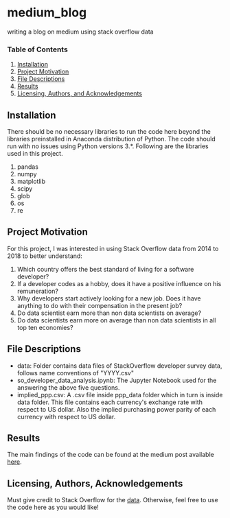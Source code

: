 # medium_blog
writing a blog on medium using stack overflow data

### Table of Contents

1. [Installation](#installation)
2. [Project Motivation](#motivation)
3. [File Descriptions](#files)
4. [Results](#results)
5. [Licensing, Authors, and Acknowledgements](#licensing)

## Installation <a name="installation"></a>

There should be no necessary libraries to run the code here beyond the libraries preinstalled in Anaconda distribution of Python.  The code should run with no issues using Python versions 3.*. Following are the libraries used in this project.

1. pandas
2. numpy
3. matplotlib
4. scipy
5. glob
6. os
7. re



## Project Motivation<a name="motivation"></a>

For this project, I was interested in using Stack Overflow data from 2014 to 2018 to better understand:

1. Which country offers the best standard of living for a software developer?
2. If a developer codes as a hobby, does it have a positive influence on his remuneration?
3. Why developers start actively looking for a new job. Does it have anything to do with their compensation in the present job?
4. Do data scientist earn more than non data scientists on average?
5. Do data scientists earn more on average than non data scientists in all top ten economies?


## File Descriptions <a name="files"></a>

* data: Folder contains data files of StackOverflow developer survey data, follows name conventions of "YYYY.csv"
* so_developer_data_analysis.ipynb: The Jupyter Notebook used for the answering the above five questions.
* implied_ppp.csv: A .csv file inside ppp_data folder which in turn is inside data folder. This file contains each currency's exchange
rate with respect to US dollar. Also the implied purchasing power parity of each currency with respect to US dollar.

## Results<a name="results"></a>

The main findings of the code can be found at the medium post available [here](https://medium.com/@karvsmech/5-most-important-things-to-know-about-software-developers-f61eabfbef04).

## Licensing, Authors, Acknowledgements<a name="licensing"></a>

Must give credit to Stack Overflow for the [data](https://insights.stackoverflow.com/survey). Otherwise, feel free to use the code here as you would like!
